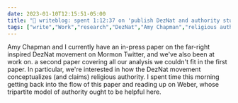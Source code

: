 ---date: 2023-01-10T12:15:51-05:00title: "📝 writeblog: spent 1:12:37 on 'publish DezNat and authority study'"tags: ["write","Work","research","DezNat","Amy Chapman","religious authority","digital religion"]---Amy Chapman and I currently have an in-press paper on the far-right inspired DezNat movement on Mormon Twitter, and we've also been at work on. a second paper covering all our analysis we couldn't fit in the first paper. In particular, we're interested in how the DezNat movement conceptualizes (and claims) religious authority. I spent time this morning getting back into the flow of this paper and reading up on Weber, whose tripartite model of authority ought to be helpful here.